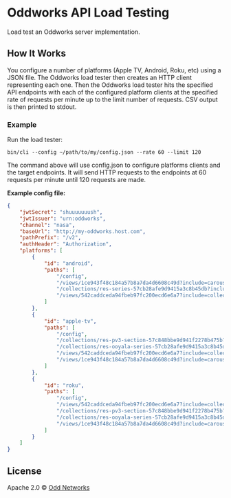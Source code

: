 Oddworks API Load Testing
=========================

Load test an Oddworks server implementation.

How It Works
------------
You configure a number of platforms (Apple TV, Android, Roku, etc) using a JSON file. The Oddworks load tester then creates an HTTP client representing each one. Then the Oddworks load tester hits the specified API endpoints with each of the configured platform clients at the specified rate of requests per minute up to the limit number of requests. CSV output is then printed to stdout.

### Example
Run the load tester:

```
bin/cli --config ~/path/to/my/config.json --rate 60 --limit 120
```

The command above will use config.json to configure platforms clients and the target endpoints. It will send HTTP requests to the endpoints at 60 requests per minute until 120 requests are made.

__Example config file:__
```json
{
    "jwtSecret": "shuuuuuuush",
    "jwtIssuer": "urn:oddworks",
    "channel": "nasa",
    "baseUrl": "http://my-oddworks.host.com",
    "pathPrefix": "/v2",
    "authHeader": "Authorization",
    "platforms": [
        {
            "id": "android",
            "paths": [
                "/config",
                "/views/1ce943f48c184a57b8a7da4d6608c49d?include=carousel,rowlists",
                "/collections/res-series-57cb28afe9d9415a3c8b45db?include=entities",
                "/views/542caddceda94fbeb97fc200ecd6e6a7?include=collections"
            ]
        },
        {
            "id": "apple-tv",
            "paths": [
                "/config",
                "/collections/res-pv3-section-57c848bbe9d941f2278b475b?include=entities",
                "/collections/res-ooyala-series-57cb28afe9d9415a3c8b45db?include=entities",
                "/views/542caddceda94fbeb97fc200ecd6e6a7?include=collections",
                "/views/1ce943f48c184a57b8a7da4d6608c49d?include=carousel,rowlists"
            ]
        },
        {
            "id": "roku",
            "paths": [
                "/config",
                "/views/542caddceda94fbeb97fc200ecd6e6a7?include=collections",
                "/collections/res-pv3-section-57c848bbe9d941f2278b475b?include=entities",
                "/collections/res-ooyala-series-57cb28afe9d9415a3c8b45db?include=entities",
                "/views/1ce943f48c184a57b8a7da4d6608c49d?include=carousel,rowlists"
            ]
        }
    ]
}
```

License
-------
Apache 2.0 © [Odd Networks](http://oddnetworks.com)

